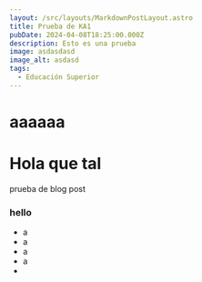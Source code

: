 ```yaml
---
layout: /src/layouts/MarkdownPostLayout.astro
title: Prueba de KA1
pubDate: 2024-04-08T18:25:00.000Z
description: Esto es una prueba
image: asdasdasd
image_alt: asdasd
tags:
  - Educación Superior
---
```

# aaaaaa[](google.com)

# [](<sadfasdf sdfsdsdf>)Hola que tal

prueba de blog post

### hello

* a
* a
* a
* a
*
